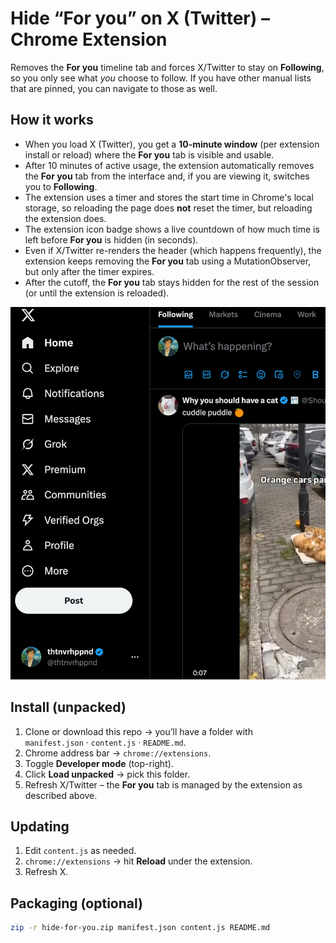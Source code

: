 # Hide “For you” on X (Twitter) – Chrome Extension

Removes the **For you** timeline tab and forces X/Twitter to stay on **Following**, so you only see what *you* choose to follow. If you have other manual lists that are pinned, you can navigate to those as well.

## How it works

- When you load X (Twitter), you get a **10-minute window** (per extension install or reload) where the **For you** tab is visible and usable.
- After 10 minutes of active usage, the extension automatically removes the **For you** tab from the interface and, if you are viewing it, switches you to **Following**.
- The extension uses a timer and stores the start time in Chrome's local storage, so reloading the page does **not** reset the timer, but reloading the extension does.
- The extension icon badge shows a live countdown of how much time is left before **For you** is hidden (in seconds).
- Even if X/Twitter re-renders the header (which happens frequently), the extension keeps removing the **For you** tab using a MutationObserver, but only after the timer expires.
- After the cutoff, the **For you** tab stays hidden for the rest of the session (or until the extension is reloaded).

![Hide For You Extension](hide-for-you.png)

## Install (unpacked)

1. Clone or download this repo → you’ll have a folder with  
   `manifest.json` · `content.js` · `README.md`.
2. Chrome address bar → `chrome://extensions`.
3. Toggle **Developer mode** (top-right).
4. Click **Load unpacked** → pick this folder.
5. Refresh X/Twitter – the **For you** tab is managed by the extension as described above.

## Updating

1. Edit `content.js` as needed.
2. `chrome://extensions` → hit **Reload** under the extension.
3. Refresh X.

## Packaging (optional)

```bash
zip -r hide-for-you.zip manifest.json content.js README.md
```